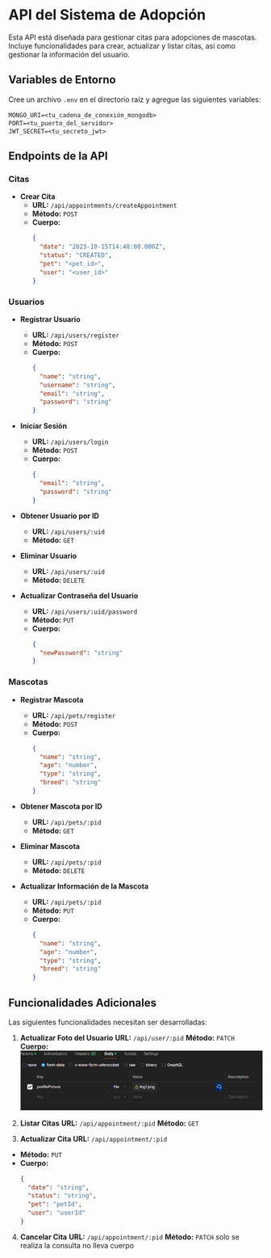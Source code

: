 # API del Sistema de Adopción

Esta API está diseñada para gestionar citas para adopciones de mascotas. Incluye funcionalidades para crear, actualizar y listar citas, así como gestionar la información del usuario.

## Variables de Entorno

Cree un archivo `.env` en el directorio raíz y agregue las siguientes variables:

```
MONGO_URI=<tu_cadena_de_conexión_mongodb>
PORT=<tu_puerto_del_servidor>
JWT_SECRET=<tu_secreto_jwt>
```

## Endpoints de la API

### Citas

- **Crear Cita**
  - **URL:** `/api/appointments/createAppointment`
  - **Método:** `POST`
  - **Cuerpo:**
    ```json
    {
      "date": "2023-10-15T14:48:00.000Z",
      "status": "CREATED",
      "pet": "<pet_id>",
      "user": "<user_id>"
    }
    ```

### Usuarios

- **Registrar Usuario**
  - **URL:** `/api/users/register`
  - **Método:** `POST`
  - **Cuerpo:**
    ```json
    {
      "name": "string",
      "username": "string",
      "email": "string",
      "password": "string"
    }
    ```

- **Iniciar Sesión**
  - **URL:** `/api/users/login`
  - **Método:** `POST`
  - **Cuerpo:**
    ```json
    {
      "email": "string",
      "password": "string"
    }
    ```

- **Obtener Usuario por ID**
  - **URL:** `/api/users/:uid`
  - **Método:** `GET`

- **Eliminar Usuario**
  - **URL:** `/api/users/:uid`
  - **Método:** `DELETE`

- **Actualizar Contraseña del Usuario**
  - **URL:** `/api/users/:uid/password`
  - **Método:** `PUT`
  - **Cuerpo:**
    ```json
    {
      "newPassword": "string"
    }
    ```

### Mascotas

- **Registrar Mascota**
  - **URL:** `/api/pets/register`
  - **Método:** `POST`
  - **Cuerpo:**
    ```json
    {
      "name": "string",
      "age": "number",
      "type": "string",
      "breed": "string"
    }
    ```

- **Obtener Mascota por ID**
  - **URL:** `/api/pets/:pid`
  - **Método:** `GET`

- **Eliminar Mascota**
  - **URL:** `/api/pets/:pid`
  - **Método:** `DELETE`

- **Actualizar Información de la Mascota**
  - **URL:** `/api/pets/:pid`
  - **Método:** `PUT`
  - **Cuerpo:**
    ```json
    {
      "name": "string",
      "age": "number",
      "type": "string",
      "breed": "string"
    }
    ```

## Funcionalidades Adicionales

Las siguientes funcionalidades necesitan ser desarrolladas:

1. **Actualizar Foto del Usuario**
  **URL:** `/api/user/:pid`
  **Método:** `PATCH`
  **Cuerpo:**
  ![alt text](image.png)
2. **Listar Citas**
  **URL:** `/api/appointment/:pid`
   **Método:** `GET`

3. **Actualizar Cita**
**URL:** `/api/appointment/:pid`
  - **Método:** `PUT`
  - **Cuerpo:**
    ```json
    {
      "date": "string",
      "status": "string",
      "pet": "petId",
      "user": "userId"
    }
    ```

4. **Cancelar Cita**
 **URL:** `/api/appointment/:pid`
**Método:** `PATCH`
solo se realiza la consulta no lleva cuerpo